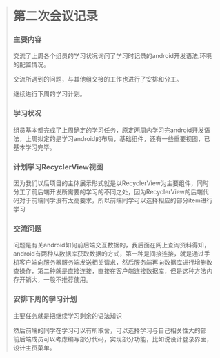 > # 第二次会议记录
> 
> ### 主要内容
> 
>  交流了上周各个组员的学习状况询问了学习时记录的android开发语法,环境的配置情况。
> 
> 交流所遇到的问题，与其他组交接的工作也进行了安排和分工。
> 
> 继续进行下周的学习计划。
> 
> ### 学习状况
> 
> 组员基本都完成了上周确定的学习任务，原定两周内学习完android开发语法，上周拟定的是学习android的布局，基础组件，还有一些重要视图，已基本学习完毕。
> 
> ### 计划学习RecyclerView视图
> 
> 因为我们以后项目的主体展示形式就是以RecyclerView为主要组件，同时分工了前后端开发所需要的学习的不同之处，因为RecyclerView的后端代码对于前端同学没有太高要求，所以前端同学可以选择相应的部分item进行学习
> 
> ### 交流问题
> 
> 问题是有关android如何前后端交互数据的，我后面在网上查询资料得知，android有两种从数据库获取数据的方式，第一种是间接连接，就是通过手机客户端向服务器服务端发送相关请求，然后服务端再向数据库进行增删改查操作，第二种就是直接连接，直接在客户端连接数据库，但是这种方法内存开销大，一般不推荐使用。
> 
> ### 安排下周的学习计划
> 
> 主要任务就是把继续学习剩余的语法知识
> 
> 然后前端的同学在学习可以有所取舍，可以选择学习与自己相关性大的部
> 前后端成员可以考虑编写部分代码，实现部分功能，比如说设计登录界面，设计主页菜单。
> 
> 